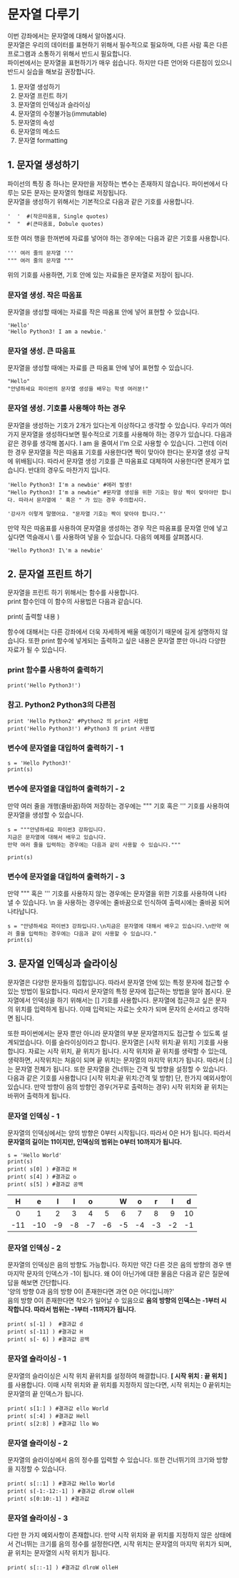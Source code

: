 # 문자열 다루기  
이번 강좌에서는 문자열에 대해서 알아봅시다.  
문자열은 우리의 데이터를 표현하기 위해서 필수적으로 필요하며, 다른 사람 혹은 다른 프로그램과 소통하기 위해서 반드시 필요합니다.  
파이썬에서는 문자열을 표현하기가 매우 쉽습니다. 하지만 다른 언어와 다른점이 있으니 반드시 실습을 해보길 권장합니다.  

1. 문자열 생성하기  
2. 문자열 프린트 하기  
3. 문자열의 인덱싱과 슬라이싱 
4. 문자열의 수정불가능(immutable)  
5. 문자열의 속성  
6. 문자열의 메소드  
7. 문자열 formatting  

## 1. 문자열 생성하기 
파이선의 특징 중 하나는 문자만을 저장하는 변수는 존재하지 않습니다. 파이썬에서 다루는 모든 문자는 문자열의 형태로 저장됩니다.  
문자열을 생성하기 위해서는 기본적으로 다음과 같은 기호를 사용합니다.  

```
'  '  #(작은따옴표, Single quotes)  
"  "  #(큰따옴표, Dobule quotes)  
```

또한 여러 행을 한꺼번에 자료를 넣어야 하는 경우에는 다음과 같은 기호를 사용합니다.  


```
''' 여러 줄의 문자열 '''
""" 여러 줄의 문자열 """
```

위의 기호를 사용하면, 기호 안에 있는 자료들은 문자열로 저장이 됩니다.  

### 문자열 생성. 작은 따옴표
문자열을 생성할 때에는 자료를 작은 따옴표 안에 넣어 표현할 수 있습니다.
```
'Hello'  
'Hello Python3! I am a newbie.'  
```


### 문자열 생성. 큰 따움표
문자열을 생성할 때에는 자료를 큰 따옴표 안에 넣어 표현할 수 있습니다.
```
"Hello"  
"안녕하세요 파이썬의 문자열 생성을 배우는 학생 여러분!"  
```


### 문자열 생성. 기호를 사용해야 하는 경우
문자열을 생성하는 기호가 2개가 있다는게 이상하다고 생각할 수 있습니다. 우리가 여러 가지 문자열을 생성하다보면 필수적으로 기호를 사용해야 하는 경우가 있습니다. 다음과 같은 경우를 생각해 봅시다. I am 을 줄여서 I'm 으로 사용할 수 있습니다. 그런데 이러한 경우 문자열을 작은 따옴표 기호를 사용한다면 짝이 맞아야 한다는 문자열 생성 규칙에 위배됩니다. 따라서 문자열 생성 기호를 큰 따옴표로 대체하여 사용한다면 문제가 없습니다. 반대의 경우도 마찬가지 입니다.

```
'Hello Python3! I'm a newbie' #에러 발생!  
"Hello Python3! I'm a newbie" #문자열 생성을 위한 기호는 항상 짝이 맞아야만 합니다. 따라서 문자열에 ' 혹은 " 가 있는 경우 주의합시다.  

'강사가 이렇게 말했어요. "문자열 기호는 짝이 맞아야 합니다."'  
```

만약 작은 따옴표를 사용하여 문자열을 생성하는 경우 작은 따옴표를 문자열 안에 넣고 싶다면 역슬래시 \ 를 사용하여 넣을 수 있습니다. 다음의 예제를 살펴봅시다.
```
'Hello Python3! I\'m a newbie'
```

## 2. 문자열 프린트 하기  
문자열을 프린트 하기 위해서는 함수를 사용합니다.   
print 함수인데 이 함수의 사용법은 다음과 같습니다.  

print( 출력할 내용 )   

함수에 대해서는 다른 강좌에서 더욱 자세하게 배울 예정이기 때문에 길게 설명하지 않습니다. 
또한 print 함수에 넣게되는 출력하고 싶은 내용은 문자열 뿐만 아니라 다양한 자료가 될 수 있습니다.

### print 함수를 사용하여 출력하기
```
print('Hello Python3!')
```
### 참고. Python2 Python3의 다른점
```
print 'Hello Python2' #Python2 의 print 사용법
print('Hello Python3!') #Python3 의 print 사용법
```

### 변수에 문자열을 대입하여 출력하기 - 1
```
s = 'Hello Python3!'
print(s)
```
### 변수에 문자열을 대입하여 출력하기 - 2
만약 여러 줄을 개행(줄바꿈)하여 저장하는 경우에는 """ 기호 혹은 ''' 기호를 사용하여 문자열을 생성할 수 있습니다.
```
s = """안녕하세요 파이썬3 강좌입니다.
지금은 문자열에 대해서 배우고 있습니다. 
만약 여러 줄을 입력하는 경우에는 다음과 같이 사용할 수 있습니다."""

print(s)
```
### 변수에 문자열을 대입하여 출력하기 - 3
만약 """ 혹은 ''' 기호를 사용하지 않는 경우에는 문자열을 위한 기호를 사용하여 나타낼 수 있습니다. \n 을 사용하는 경우에는 줄바꿈으로 인식하여 출력시에는 줄바꿈 되어 나타납니다.
```
s = "안녕하세요 파이썬3 강좌입니다.\n지금은 문자열에 대해서 배우고 있습니다.\n만약 여러 줄을 입력하는 경우에는 다음과 같이 사용할 수 있습니다."
print(s)
```

## 3. 문자열 인덱싱과 슬라이싱
문자열은 다양한 문자들의 집합입니다. 따라서 문자열 안에 있는 특정 문자에 접근할 수 있는 방법이 필요합니다.
따라서 문자열의 특정 문자에 접근하는 방법을 알아 봅시다.
문자열에서 인덱싱을 하기 위해서는 [] 기호를 사용합니다. 문자열에 접근하고 싶은 문자의 위치를 입력하게 됩니다.
이때 입력되는 자료는 숫자가 되며 문자의 순서라고 생각하면 됩니다.

또한 파이썬에서는 문자 뿐만 아니라 문자열의 부분 문자열까지도 접근할 수 있도록 설계되었습니다. 이를 슬라이싱이라고 합니다.
문자열은 [시작 위치:끝 위치] 기호를 사용합니다. 자료는 시작 위치, 끝 위치가 됩니다. 시작 위치와 끝 위치를 생략할 수 있는데, 생략하면, 시작위치는 처음이 되며
끝 위치는 문자열의 마지막 위치가 됩니다. 따라서 [:]는 문자열 전체가 됩니다.
또한 문자열을 건너뛰는 간격 및 방향을 설정할 수 있습니다. 다음과 같은 기호를 사용합니다 [시작 위치:끝 위치:간격 및 방향]
단, 한가지 예외사항이 있습니다. 만약 방향이 음의 방향인 경우(거꾸로 출력하는 경우) 시작 위치와 끝 위치는 바뀌어 출력하게 됩니다.

### 문자열 인덱싱  - 1
문자열의 인덱싱에서는 양의 방향은 0부터 시작됩니다. 따라서 0은 H가 됩니다. 따라서 **문자열의 길이는 11이지만, 인덱싱의 범위는 0부터 10까지가 됩니다.**

```
s = 'Hello World'
print(s)
print( s[0] ) #결과값 H
print( s[4] ) #결과값 o
print( s[5] ) #결과값 공백
```
|H|e|l|l|o| |W|o|r|l|d|
|:---:|:---:|:---:|:---:|:---:|:---:|:---:|:---:|:---:|:---:|:---:|
|0|1|2|3|4|5|6|7|8|9|10|
|-11|-10|-9|-8|-7|-6|-5|-4|-3|-2|-1|

### 문자열 인덱싱 - 2
문자열의 인덱싱은 음의 방향도 가능합니다. 하지만 약간 다른 것은 음의 방향의 경우 맨 마지막 문자의 인덱스가 -1이 됩니다. 왜 0이 아닌가에 대한 물음은 다음과 같은 질문에 답을 해보면 간단합니다.   
'양의 방향 0과 음의 방향 0이 존재한다면 과연 0은 어디입니까?'  
음의 방향 0이 존재한다면 착오가 일어날 수 있음으로 **음의 방향의 인덱스는 -1부터 시작합니다. 따라서 범위는 -1부터 -11까지가 됩니다.**

```
print( s[-1] )  #결과값 d
print( s[-11] ) #결과값 H
print( s[- 6] ) #결과값 공백
```
### 문자열 슬라이싱 - 1
문자열의 슬라이싱은 시작 위치 끝위치를 설정하여 해결합니다. **[ 시작 위치 : 끝 위치 ]** 를 사용합니다. 이때 시작 위치와 끝 위치를 지정하지 않는다면, 시작 위치는 0 끝위치는 문자열의 끝 인덱스가 됩니다. 
```
print( s[1:] ) #결과값 ello World
print( s[:4] ) #결과값 Hell
print( s[2:8] ) #결과값 llo Wo  
```
### 문자열 슬라이싱 - 2
문자열의 슬라이싱에서 음의 정수를 입력할 수 있습니다. 또한 건너뛰기의 크기와 방향을 지정할 수 있습니다. 
```
print( s[::1] ) #결과값 Hello World
print( s[-1:-12:-1] ) #결과값 dlroW olleH
print( s[0:10:-1] ) #결과값 
```
### 문자열 슬라이싱 - 3
다만 한 가지 예외사항이 존재합니다. 만약 시작 위치와 끝 위치를 지정하지 않은 상태에서 건너뛰는 크기를 음의 정수를 설정한다면, 시작 위치는 문자열의 마지막 위치가 되며, 끝 위치는 문자열의 시작 위치가 됩니다. 
```
print( s[::-1] ) #결과값 dlroW olleH
```